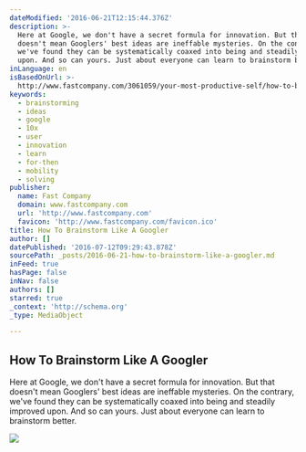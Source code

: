 ```yaml
---
dateModified: '2016-06-21T12:15:44.376Z'
description: >-
  Here at Google, we don't have a secret formula for innovation. But that
  doesn't mean Googlers' best ideas are ineffable mysteries. On the contrary,
  we've found they can be systematically coaxed into being and steadily improved
  upon. And so can yours. Just about everyone can learn to brainstorm better.
inLanguage: en
isBasedOnUrl: >-
  http://www.fastcompany.com/3061059/your-most-productive-self/how-to-brainstorm-like-a-googler?utm_content=buffer6992e&utm_medium=social&utm_source=facebook.com&utm_campaign=buffer
keywords:
  - brainstorming
  - ideas
  - google
  - 10x
  - user
  - innovation
  - learn
  - for-then
  - mobility
  - solving
publisher:
  name: Fast Company
  domain: www.fastcompany.com
  url: 'http://www.fastcompany.com'
  favicon: 'http://www.fastcompany.com/favicon.ico'
title: How To Brainstorm Like A Googler
author: []
datePublished: '2016-07-12T09:29:43.878Z'
sourcePath: _posts/2016-06-21-how-to-brainstorm-like-a-googler.md
inFeed: true
hasPage: false
inNav: false
authors: []
starred: true
_context: 'http://schema.org'
_type: MediaObject

---
```

<article style=""><h1>How To Brainstorm Like A Googler</h1><p>Here at Google, we don't have a secret formula for innovation. But that doesn't mean Googlers' best ideas are ineffable mysteries. On the contrary, we've found they can be systematically coaxed into being and steadily improved upon. And so can yours. Just about everyone can learn to brainstorm better.</p><img src="http://c.fastcompany.net/multisite_files/fastcompany/imagecache/inline-large/inline/2016/06/3061059-inline-i-2-how-to-brainstorm-like-a-googler.jpg" /></article>